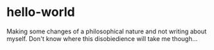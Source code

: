 # hello-world

Making some changes of a philosophical nature and not writing about myself. Don't know where this disobiedience will take me though...
